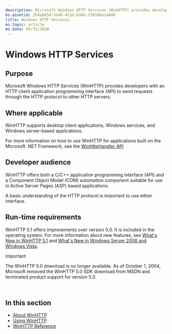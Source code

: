 ```yaml
---
description: Microsoft Windows HTTP Services (WinHTTP) provides developers with an HTTP client application programming interface (API) to send requests through the HTTP protocol to other HTTP servers.
ms.assetid: 354ab65d-5e46-451d-b36b-2f8166a1a048
title: Windows HTTP Services
ms.topic: article
ms.date: 05/31/2018
---
```


# Windows HTTP Services

## Purpose

Microsoft Windows HTTP Services (WinHTTP) provides developers with an HTTP client application programming interface (API) to send requests through the HTTP protocol to other HTTP servers.

## Where applicable

WinHTTP supports desktop client applications, Windows services, and Windows server-based applications.

For more information on how to use WinHTTP for applications built on the Microsoft .NET Framework, see the [WinHttpHandler API](/dotnet/api/system.net.http)

## Developer audience

WinHTTP offers both a C/C++ application programming interface (API) and a Component Object Model (COM) automation component suitable for use in Active Server Pages (ASP) based applications.

A basic understanding of the HTTP protocol is important to use either interface.

## Run-time requirements

WinHTTP 5.1 offers improvements over version 5.0. It is included in the operating system. For more information about new features, see [What's New in WinHTTP 5.1](what-s-new-in-winhttp-5-1.md) and [What's New in Windows Server 2008 and Windows Vista](what-s-new-in-windows-longhorn.md).

> [!IMPORTANT]
> The WinHTTP 5.0 download is no longer available. As of October 1, 2004, Microsoft removed the WinHTTP 5.0 SDK download from MSDN and terminated product support for version 5.0.

 

## In this section

-   [About WinHTTP](about-winhttp.md)
-   [Using WinHTTP](using-winhttp.md)
-   [WinHTTP Reference](winhttp-reference.md)

 

 

